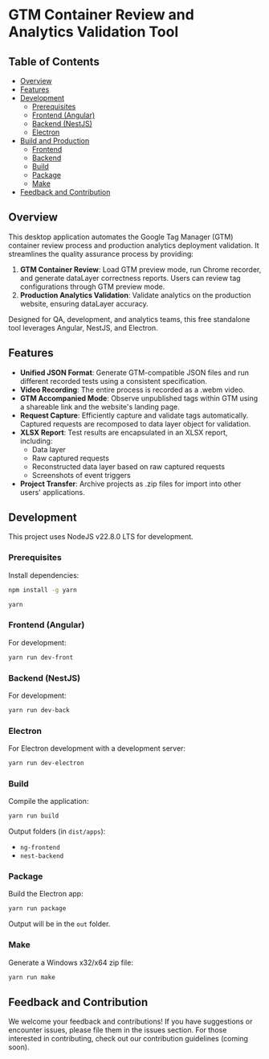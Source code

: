 # GTM Container Review and Analytics Validation Tool

## Table of Contents

- [Overview](#overview)
- [Features](#features)
- [Development](#development)
  - [Prerequisites](#prerequisites)
  - [Frontend (Angular)](#frontend-angular)
  - [Backend (NestJS)](#backend-nestjs)
  - [Electron](#electron)
- [Build and Production](#build-and-production)
  - [Frontend](#frontend)
  - [Backend](#backend)
  - [Build](#build)
  - [Package](#package)
  - [Make](#make)
- [Feedback and Contribution](#feedback-and-contribution)

## Overview

This desktop application automates the Google Tag Manager (GTM) container review process and production analytics deployment validation. It streamlines the quality assurance process by providing:

1. **GTM Container Review**: Load GTM preview mode, run Chrome recorder, and generate dataLayer correctness reports. Users can review tag configurations through GTM preview mode.
2. **Production Analytics Validation**: Validate analytics on the production website, ensuring dataLayer accuracy.

Designed for QA, development, and analytics teams, this free standalone tool leverages Angular, NestJS, and Electron.

## Features

- **Unified JSON Format**: Generate GTM-compatible JSON files and run different recorded tests using a consistent specification.
- **Video Recording**: The entire process is recorded as a .webm video.
- **GTM Accompanied Mode**: Observe unpublished tags within GTM using a shareable link and the website's landing page.
- **Request Capture**: Efficiently capture and validate tags automatically. Captured requests are recomposed to data layer object for validation.
- **XLSX Report**: Test results are encapsulated in an XLSX report, including:
  - Data layer
  - Raw captured requests
  - Reconstructed data layer based on raw captured requests
  - Screenshots of event triggers
- **Project Transfer**: Archive projects as .zip files for import into other users' applications.

## Development

This project uses NodeJS v22.8.0 LTS for development.

### Prerequisites

Install dependencies:

```bash
npm install -g yarn
```

```bash
yarn
```

### Frontend (Angular)

For development:

```bash
yarn run dev-front
```

### Backend (NestJS)

For development:

```bash
yarn run dev-back
```

### Electron

For Electron development with a development server:

```bash
yarn run dev-electron
```

### Build

Compile the application:

```bash
yarn run build
```

Output folders (in `dist/apps`):

- `ng-frontend`
- `nest-backend`

### Package

Build the Electron app:

```bash
yarn run package
```

Output will be in the `out` folder.

### Make

Generate a Windows x32/x64 zip file:

```bash
yarn run make
```

## Feedback and Contribution

We welcome your feedback and contributions! If you have suggestions or encounter issues, please file them in the issues section. For those interested in contributing, check out our contribution guidelines (coming soon).
